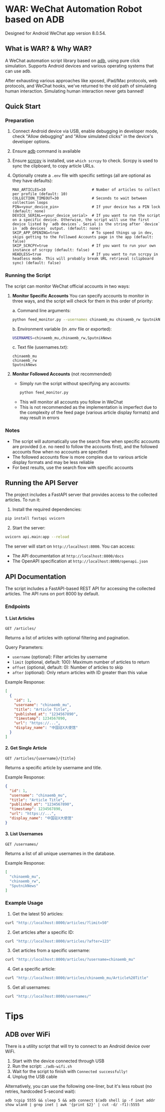 # WAR: WeChat Automation Robot based on ADB
Designed for Android WeChat app version 8.0.54.

## What is WAR? & Why WAR?
A WeChat automation script library based on [adb](https://developer.android.com/studio/command-line/adb), using pure click simulation. Supports Android devices and various operating systems that can use adb.

After exhausting various approaches like xposed, iPad/Mac protocols, web protocols, and WeChat hooks, we've returned to the old path of simulating human interaction. Simulating human interaction never gets banned!

## Quick Start
### Preparation
1. Connect Android device via USB, enable debugging in developer mode, check "Allow debugging" and "Allow simulated clicks" in the device's developer options.
2. Ensure [adb](https://developer.android.com/studio/command-line/adb) command is available
3. Ensure [scrcpy](https://github.com/Genymobile/scrcpy) is installed, use `which scrcpy` to check. Scrcpy is used to sync the clipboard, to copy article URLs.
4. Optionally create a `.env` file with specific settings (all are optional as they have defaults):

    ```
    MAX_ARTICLES=10                     # Number of articles to collect per profile (default: 10)
    COLLECTION_TIMEOUT=30               # Seconds to wait between collection loops
    PIN=<your_device_pin>               # If your device has a PIN lock (default: none)
    DEVICE_SERIAL=<your_device_serial>  # If you want to run the script on a specific device. Otherwise, the script will use the first device listed by `adb devices`. Serial is the string after `device` in `adb devices` output. (default: none)
    SKIP_APP_OPENING=true               # To speed things up in dev, skips getting to the Followed Accounts page in the app (default: false)
    SKIP_SCRCPY=true                    # If you want to run your own instance of scrcpy (default: false)
    HEADLESS=true                       # If you want to run scrcpy in headless mode. This will probably break URL retrieval (clipboard sync) (default: false)
    ```

### Running the Script
The script can monitor WeChat official accounts in two ways:

1. **Monitor Specific Accounts**
   You can specify accounts to monitor in three ways, and the script will check for them in this order of priority:

   a. Command line arguments:
   ```bash
   python feed_monitor.py --usernames chinaemb_mu chinaemb_rw SputnikNews
   ```

   b. Environment variable (in .env file or exported):
   ```bash
   USERNAMES=chinaemb_mu,chinaemb_rw,SputnikNews
   ```

   c. Text file (usernames.txt):
   ```
   chinaemb_mu
   chinaemb_rw
   SputnikNews
   ```

2. **Monitor Followed Accounts** (not recommended)
   - Simply run the script without specifying any accounts:
     ```bash
     python feed_monitor.py
     ```
   - This will monitor all accounts you follow in WeChat
   - This is not recommended as the implementation is imperfect due to the complexity of the feed page (various article display formats) and may result in errors

### Notes
- The script will automatically use the search flow when specific accounts are provided (i.e. no need to follow the accounts first), and the followed accounts flow when no accounts are specified
- The followed accounts flow is more complex due to various article display formats and may be less reliable
- For best results, use the search flow with specific accounts

## Running the API Server

The project includes a FastAPI server that provides access to the collected articles. To run it:

1. Install the required dependencies:
```bash
pip install fastapi uvicorn
```

2. Start the server:
```bash
uvicorn api.main:app --reload
```

The server will start on `http://localhost:8000`. You can access:
- The API documentation at `http://localhost:8000/docs`
- The OpenAPI specification at `http://localhost:8000/openapi.json`

## API Documentation

The script includes a FastAPI-based REST API for accessing the collected articles. The API runs on port 8000 by default.

### Endpoints

#### 1. List Articles
```http
GET /articles/
```
Returns a list of articles with optional filtering and pagination.

Query Parameters:
- `username` (optional): Filter articles by username
- `limit` (optional, default: 100): Maximum number of articles to return
- `offset` (optional, default: 0): Number of articles to skip
- `after` (optional): Only return articles with ID greater than this value

Example Response:
```json
[
  {
    "id": 1,
    "username": "chinaemb_mu",
    "title": "Article Title",
    "published_at": "1234567890",
    "timestamp": 1234567890,
    "url": "https://...",
    "display_name": "中国驻X大使馆"
  }
]
```

#### 2. Get Single Article
```http
GET /articles/{username}/{title}
```
Returns a specific article by username and title.

Example Response:
```json
{
  "id": 1,
  "username": "chinaemb_mu",
  "title": "Article Title",
  "published_at": "1234567890",
  "timestamp": 1234567890,
  "url": "https://...",
  "display_name": "中国驻X大使馆"
}
```

#### 3. List Usernames
```http
GET /usernames/
```
Returns a list of all unique usernames in the database.

Example Response:
```json
[
  "chinaemb_mu",
  "chinaemb_rw",
  "SputnikNews"
]
```

### Example Usage

1. Get the latest 50 articles:
```bash
curl "http://localhost:8000/articles/?limit=50"
```

2. Get articles after a specific ID:
```bash
curl "http://localhost:8000/articles/?after=123"
```

3. Get articles from a specific username:
```bash
curl "http://localhost:8000/articles/?username=chinaemb_mu"
```

4. Get a specific article:
```bash
curl "http://localhost:8000/articles/chinaemb_mu/Article%20Title"
```

5. Get all usernames:
```bash
curl "http://localhost:8000/usernames/"
```

# Tips

## ADB over WiFi

There is a utility script that will try to connect to an Android device over WiFi.

1. Start with the device connected through USB
2. Run the script: `./adb-wifi.sh`
3. Wait for the script to finish with `Connected successfully!`
4. Unplug the USB cable

Alternatively, you can use the following one-liner, but it's less robust (no retries, hardcoded 5-second wait):

```
adb tcpip 5555 && sleep 5 && adb connect $(adb shell ip -f inet addr show wlan0 | grep inet | awk '{print $2}' | cut -d/ -f1):5555
```

